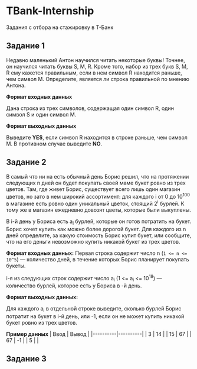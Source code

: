 # TBank-Internship
Задания с отбора на стажировку в Т-Банк


## Задание 1
Недавно маленький Антон научился читать некоторые буквы! Точнее, он научился читать буквы S, M, R.
Кроме того, набор из трех букв S, M, R ему кажется правильным, если в нем символ R находится раньше, чем символ M.
Определите, является ли строка  правильной по мнению Антона.

**Формат входных данных**

Дана строка  из трех символов, содержащая один символ R, один символ S и один символ M.

**Формат выходных данных**

Выведите **YES**, если символ R находится в строке раньше, чем символ M. В противном случае выведите **NO**.

## Задание 2
В самый что ни на есть обычный день Борис решил, что на протяжении следующих n дней он будет покупать своей маме букет ровно из трех цветов. Там, где живет Борис, существует всего лишь один магазин цветов, но зато в нем широкий ассортимент: для каждого i от 0 до 10<sup>100</sup> в магазине есть ровно один уникальный цветок, стоящий 2<sup>i</sup> бурлей. К тому же в магазин ежедневно довозят цветы, которые были выкуплены.

В i-й день у Бориса есть a<sub>i</sub> бурлей, которые он готов потратить на букет. Борис хочет купить как можно более дорогой букет. Для каждого из n дней определите, за какую стоимость Борис купит букет, или сообщите, что на его деньги невозможно купить никакой букет из трех цветов.

**Формат входных данных:**
Первая строка содержит число n (`1 <= n <= 10^5`)  — количество дней, в течение которых Борис планирует покупать букеты.

i-я из следующих  строк содержит число a<sub>i</sub> (1 <= a<sub>i</sub> <= 10<sup>18</sup>) — количество бурлей, которое есть у Бориса в -й день.

**Формат выходных данных:**

Для каждого a<sub>i</sub> в отдельной строке выведите, сколько бурлей Борис потратит на букет в i-й день, или -1, если он не может купить никакой букет ровно из трех цветов.

**Пример данных**
| Ввод | Вывод |
|----------|----------|
| 3 | 14   |
| 15   | 67   |
| 67  | -1   |
| 5  |   |

## Задание 3